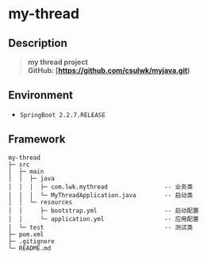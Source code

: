 # my-thread

## Description 
> **my thread project**  
> **GitHub: [https://github.com/csulwk/myjava.git)**  

## Environment
* `SpringBoot 2.2.7.RELEASE`  

## Framework
```
my-thread  
├─ src  
│  ├─ main
│  │  ├─ java
│  │  │  ├─ com.lwk.mythread                -- 业务类
│  │  │  └─ MyThreadApplication.java        -- 启动类
│  │  └─ resources
│  │     ├─ bootstrap.yml                   -- 启动配置
│  │     └─ application.yml                 -- 应用配置
│  └─ test                                  -- 测试类
├─ pom.xml
├─ .gitignore
└─ README.md
```
